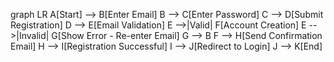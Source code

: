graph LR
    A[Start] --> B[Enter Email]
    B --> C[Enter Password]
    C --> D[Submit Registration]
    D --> E[Email Validation]
    E -->|Valid| F[Account Creation]
    E -->|Invalid| G[Show Error - Re-enter Email]
    G --> B
    F --> H[Send Confirmation Email]
    H --> I[Registration Successful]
    I --> J[Redirect to Login]
    J --> K[End]

